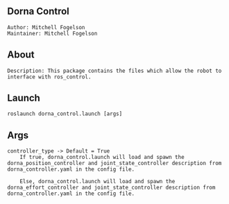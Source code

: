 ## Dorna Control
    Author: Mitchell Fogelson
    Maintainer: Mitchell Fogelson

## About
    Description: This package contains the files which allow the robot to interface with ros_control.  

## Launch
    roslaunch dorna_control.launch [args]

## Args
    controller_type -> Default = True
        If true, dorna_control.launch will load and spawn the dorna_position_controller and joint_state_controller description from dorna_controller.yaml in the config file.  

        Else, dorna_control.launch will load and spawn the dorna_effort_controller and joint_state_controller description from dorna_controller.yaml in the config file.
